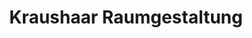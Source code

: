 ---
title: "Kraushaar Raumgestaltung"
url: /neuhofen/kraushaar-raumgestaltung/
shop: Raumausstattung
---